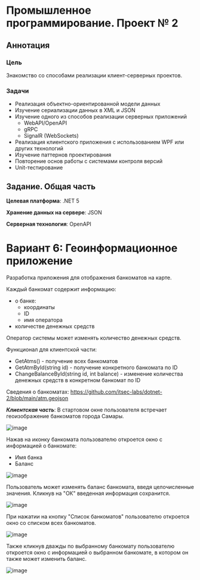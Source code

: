 # Промышленное программирование. Проект № 2

## Аннотация

### Цель
Знакомство со способами реализации клиент-серверных проектов.

### Задачи
* Реализация объектно-ориентированной модели данных
* Изучение сериализации данных в XML и JSON
* Изучение одного из способов реализации серверных приложений
  * WebAPI/OpenAPI
  * gRPC
  * SignalR (WebSockets)
* Реализация клиентского приложения с использованием WPF или других технологий
* Изучение паттернов проектирования
* Повторение основ работы с системами контроля версий
* Unit-тестирование

## Задание. Общая часть

**Целевая платформа**: .NET 5

**Хранение данных на сервере**: JSON

**Серверная технология**: OpenAPI

# Вариант 6: Геоинформационное приложение

Разработка приложения для отображения банкоматов на карте.

  Каждый банкомат содержит информацию:
  - о банке:
	- координаты
	- ID
	- имя оператора
  - количестве денежных средств

  Оператор системы может изменять количество денежных средств.

  Функционал для клиентской части:

  - GetAtms() - получение всех банкоматов
  - GetAtmById(string id) - получение конкретного банкомата по ID
  - ChangeBalanceById(string id, int balance) - изменение количества денежных средств в конкретном банкомат по ID

  Сведения о банкоматах: https://github.com/itsec-labs/dotnet-2/blob/main/atm.geojson

***Клиентская часть***:
В стартовом окне пользователя встречает геоизображение банкоматов города Самары.

![image](https://user-images.githubusercontent.com/73156844/172153969-d82c85c8-1d9f-4df1-9e35-8701e0eb17c4.png)

Нажав на иконку банкомата пользователю откроется окно с информацией о банкомате:
- Имя банка
- Баланс

![image](https://user-images.githubusercontent.com/73156844/172154258-dee5cc92-a448-460d-8b62-ac08a6decdb0.png)

Пользователь может изменять баланс банкомата, введя целочисленные значения. Кликнув на "ОК" введенная информация сохранится.

![image](https://user-images.githubusercontent.com/73156844/172154652-8028bdfa-66b1-4451-8371-89dce9249513.png)

При нажатии на кнопку "Список банкоматов" пользователю откроется окно со списком всех банкоматов.

![image](https://user-images.githubusercontent.com/73156844/172154866-4cb07d5d-4c69-41cd-a338-7c088e48e592.png)

Также кликнув дважды по выбранному банкомату пользователю откроется окно с информацией о выбранном банкомате, в котором он также может изменить баланс.

![image](https://user-images.githubusercontent.com/73156844/172155334-60673180-17a8-4469-b4c2-0dba523bb0cc.png)

